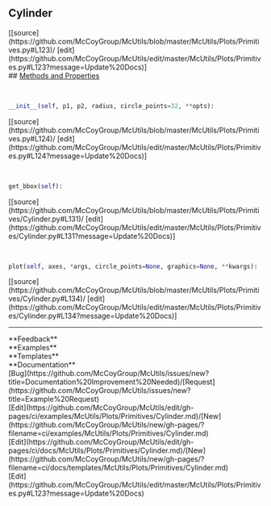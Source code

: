 ## <a id="McUtils.Plots.Primitives.Cylinder">Cylinder</a> 

<div class="docs-source-link" markdown="1">
[[source](https://github.com/McCoyGroup/McUtils/blob/master/McUtils/Plots/Primitives.py#L123)/
[edit](https://github.com/McCoyGroup/McUtils/edit/master/McUtils/Plots/Primitives.py#L123?message=Update%20Docs)]
</div>









<div class="collapsible-section">
 <div class="collapsible-section collapsible-section-header" markdown="1">
## <a class="collapse-link" data-toggle="collapse" href="#methods" markdown="1"> Methods and Properties</a> <a class="float-right" data-toggle="collapse" href="#methods"><i class="fa fa-chevron-down"></i></a>
 </div>
 <div class="collapsible-section collapsible-section-body collapse show" id="methods" markdown="1">
 
<a id="McUtils.Plots.Primitives.Cylinder.__init__" class="docs-object-method">&nbsp;</a> 
```python
__init__(self, p1, p2, radius, circle_points=32, **opts): 
```
<div class="docs-source-link" markdown="1">
[[source](https://github.com/McCoyGroup/McUtils/blob/master/McUtils/Plots/Primitives.py#L124)/
[edit](https://github.com/McCoyGroup/McUtils/edit/master/McUtils/Plots/Primitives.py#L124?message=Update%20Docs)]
</div>


<a id="McUtils.Plots.Primitives.Cylinder.get_bbox" class="docs-object-method">&nbsp;</a> 
```python
get_bbox(self): 
```
<div class="docs-source-link" markdown="1">
[[source](https://github.com/McCoyGroup/McUtils/blob/master/McUtils/Plots/Primitives/Cylinder.py#L131)/
[edit](https://github.com/McCoyGroup/McUtils/edit/master/McUtils/Plots/Primitives/Cylinder.py#L131?message=Update%20Docs)]
</div>


<a id="McUtils.Plots.Primitives.Cylinder.plot" class="docs-object-method">&nbsp;</a> 
```python
plot(self, axes, *args, circle_points=None, graphics=None, **kwargs): 
```
<div class="docs-source-link" markdown="1">
[[source](https://github.com/McCoyGroup/McUtils/blob/master/McUtils/Plots/Primitives/Cylinder.py#L134)/
[edit](https://github.com/McCoyGroup/McUtils/edit/master/McUtils/Plots/Primitives/Cylinder.py#L134?message=Update%20Docs)]
</div>
 </div>
</div>












---


<div markdown="1" class="text-secondary">
<div class="container">
  <div class="row">
   <div class="col" markdown="1">
**Feedback**   
</div>
   <div class="col" markdown="1">
**Examples**   
</div>
   <div class="col" markdown="1">
**Templates**   
</div>
   <div class="col" markdown="1">
**Documentation**   
</div>
   <div class="col" markdown="1">
   
</div>
   <div class="col" markdown="1">
   
</div>
   <div class="col" markdown="1">
   
</div>
</div>
  <div class="row">
   <div class="col" markdown="1">
[Bug](https://github.com/McCoyGroup/McUtils/issues/new?title=Documentation%20Improvement%20Needed)/[Request](https://github.com/McCoyGroup/McUtils/issues/new?title=Example%20Request)   
</div>
   <div class="col" markdown="1">
[Edit](https://github.com/McCoyGroup/McUtils/edit/gh-pages/ci/examples/McUtils/Plots/Primitives/Cylinder.md)/[New](https://github.com/McCoyGroup/McUtils/new/gh-pages/?filename=ci/examples/McUtils/Plots/Primitives/Cylinder.md)   
</div>
   <div class="col" markdown="1">
[Edit](https://github.com/McCoyGroup/McUtils/edit/gh-pages/ci/docs/McUtils/Plots/Primitives/Cylinder.md)/[New](https://github.com/McCoyGroup/McUtils/new/gh-pages/?filename=ci/docs/templates/McUtils/Plots/Primitives/Cylinder.md)   
</div>
   <div class="col" markdown="1">
[Edit](https://github.com/McCoyGroup/McUtils/edit/master/McUtils/Plots/Primitives.py#L123?message=Update%20Docs)   
</div>
   <div class="col" markdown="1">
   
</div>
   <div class="col" markdown="1">
   
</div>
   <div class="col" markdown="1">
   
</div>
</div>
</div>
</div>